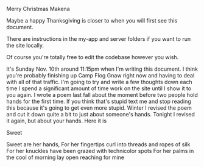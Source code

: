 Merry Christmas Makena

Maybe a happy Thanksgiving is closer to when you will first see this document.

There are instructions in the my-app and server folders if you want to run the site locally.

Of course you're totally free to edit the codebase however you wish.

It's Sunday Nov. 10th around 11:15pm when I'm writing this document.
I think you're probably finishing up Camp Flog Gnaw right now and having to deal with all of that traffic.
I'm going to try and write a few thoughts down each time I spend a significant amount of time work on the site
until I show it to you again. 
I wrote a poem last fall about the moment before two people hold hands for the first time.
If you think that's stupid text me and stop reading this because it's going to get even more stupid.
Winter I revised the poem and cut it down quite a bit to just about someone's hands.
Tonight I revised it again, but about your hands. Here it is

Sweet

Sweet are her hands,
For her fingertips curl into threads and ropes of silk
For her knuckles have been grazed with technicolor spots
For her palms in the cool of morning lay open reaching for mine
